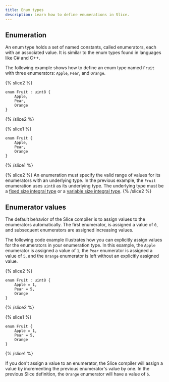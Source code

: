 ```yaml
---
title: Enum types
description: Learn how to define enumerations in Slice.
---
```


## Enumeration

An enum type holds a set of named constants, called enumerators, each with an associated value. It is similar to the
enum types found in languages like C# and C++.

The following example shows how to define an enum type named `Fruit` with three enumerators: `Apple`, `Pear`, and
`Orange`.

{% slice2 %}
```slice
enum Fruit : uint8 {
    Apple,
    Pear,
    Orange
}
```
{% /slice2 %}

{% slice1 %}
```slice
enum Fruit {
    Apple,
    Pear,
    Orange
}
```
{% /slice1 %}

{% slice2 %}
An enumeration must specify the valid range of values for its enumerators with an underlying type. In the previous
example, the `Fruit` enumeration uses `uint8` as its underlying type. The underlying type must be a
[fixed size integral type](primitive-types#fixed-size-integral-types) or a
[variable size integral type](primitive-types#variable-size-integral-types).
{% /slice2 %}

## Enumerator values

The default behavior of the Slice compiler is to assign values to the enumerators automatically. The first enumerator,
is assigned a value of `0`, and subsequent enumerators are assigned increasing values.

The following code example illustrates how you can explicitly assign values for the enumerators in your enumeration
type. In this example, the `Apple` enumerator is assigned a value of `1`, the `Pear` enumerator is assigned a value
of `5`, and the `Orange` enumerator is left without an explicitly assigned value.

{% slice2 %}
```slice
enum Fruit : uint8 {
    Apple = 1,
    Pear = 5,
    Orange
}
```
{% /slice2 %}

{% slice1 %}
```slice
enum Fruit {
    Apple = 1,
    Pear = 5,
    Orange
}
```
{% /slice1 %}

If you don't assign a value to an enumerator, the Slice compiler will assign a value by incrementing the previous
enumerator's value by one. In the previous Slice definition, the `Orange` enumerator will have a value of `6`.
